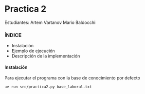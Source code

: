 # Practica 2

Estudiantes:
Artem Vartanov
Mario Baldocchi

### ÍNDICE
- Instalación
- Ejemplo de ejecución
- Descripción de la implementación


#### Instalación
Para ejecutar el programa con la base de conocimiento por defecto

`uv run src/practica2.py base_laboral.txt`

